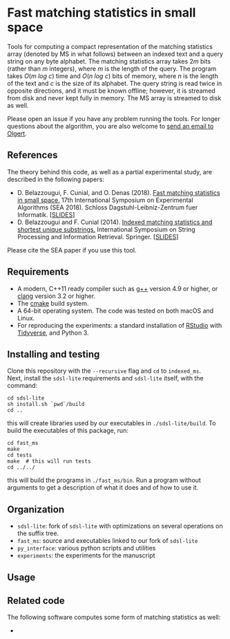 Fast matching statistics in small space
=========

Tools for computing a compact representation of the matching statistics array (denoted by MS in what follows) between an indexed text and a query string on any byte alphabet. The matching statistics array takes 2*m* bits (rather than *m* integers), where *m* is the length of the query. The program takes *O*(*m log c*) time and *O*(*n log c*) bits of memory, where *n* is the length of the text and *c* is the size of its alphabet. The query string is read twice in opposite directions, and it must be known offline; however, it is streamed from disk and never kept fully in memory. The MS array is streamed to disk as well.

Please open an issue if you have any problem running the tools. For longer questions about the algorithm, you are also welcome to [send an email to Olgert](mailto:gertidenas@gmail.com).


References
------------

The theory behind this code, as well as a partial experimental study, are described in the following papers:

* D. Belazzougui, F. Cunial, and O. Denas (2018). [Fast matching statistics in small space.](https://drops.dagstuhl.de/opus/volltexte/2018/8952/) 17th International Symposium on Experimental Algorithms (SEA 2018). Schloss Dagstuhl-Leibniz-Zentrum fuer Informatik. [[SLIDES]](https://www.slideshare.net/FabioCunial/fast-matching-statistics-in-small-space)
* D. Belazzougui and F. Cunial (2014). [Indexed matching statistics and shortest unique substrings.](https://link.springer.com/chapter/10.1007/978-3-319-11918-2_18) International Symposium on String Processing and Information Retrieval. Springer. [[SLIDES]](https://www.slideshare.net/FabioCunial/indexed-matching-statistics-and-shortest-unique-substrings)

Please cite the SEA paper if you use this tool.


Requirements
------------

* A modern, C++11 ready compiler such as [g++](https://gcc.gnu.org) version 4.9 or higher, or [clang](https://clang.llvm.org) version 3.2 or higher.
* The [cmake](http://www.cmake.org) build system.
* A 64-bit operating system. The code was tested on both macOS and Linux.
* For reproducing the experiments: a standard installation of [RStudio](https://www.rstudio.com) with [Tidyverse](https://www.tidyverse.org/), and Python 3.


Installing and testing
------------

Clone this repository with the `--recursive` flag and `cd` to `indexed_ms`.  
Next, install the `sdsl-lite` requirements and `sdsl-lite` itself, with the command:

```
cd sdsl-lite
sh install.sh `pwd`/build
cd ..
```

this will create libraries used by our executables in `./sdsl-lite/build`. To build the executables of this package, run:

```
cd fast_ms
make
cd tests
make  # this will run tests  
cd ../../
```

this will build the programs in `./fast_ms/bin`. Run a program without arguments to get a description
of what it does and of how to use it.


Organization
------------

 - `sdsl-lite`: fork of `sdsl-lite` with optimizations on several operations on the suffix tree.
 - `fast_ms`: source and executables linked to our fork of `sdsl-lite`
 - `py_interface`: various python scripts and utilities 
 - `experiments`: the experiments for the manuscript 
 
 
Usage
------------



Related code
---------

The following software computes some form of matching statistics as well:

* 



